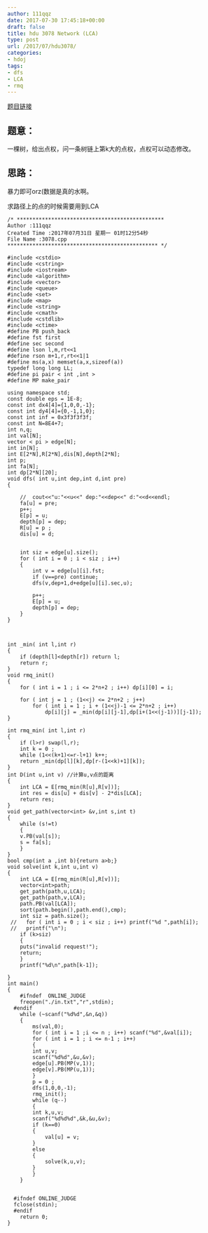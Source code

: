 ```yaml
---
author: 111qqz
date: 2017-07-30 17:45:18+00:00
draft: false
title: hdu 3078 Network (LCA)
type: post
url: /2017/07/hdu3078/
categories:
- hdoj
tags:
- dfs
- LCA
- rmq
---
```


[题目链接](http://acm.hdu.edu.cn/showproblem.php?pid=3078)


## 题意：


一棵树，给出点权，问一条树链上第k大的点权，点权可以动态修改。


## 思路：


暴力即可orz(数据是真的水啊。

求路径上的点的时候需要用到LCA

    
    /* ***********************************************
    Author :111qqz
    Created Time :2017年07月31日 星期一 01时12分54秒
    File Name :3078.cpp
    ************************************************ */
    
    #include <cstdio>
    #include <cstring>
    #include <iostream>
    #include <algorithm>
    #include <vector>
    #include <queue>
    #include <set>
    #include <map>
    #include <string>
    #include <cmath>
    #include <cstdlib>
    #include <ctime>
    #define PB push_back
    #define fst first
    #define sec second
    #define lson l,m,rt<<1
    #define rson m+1,r,rt<<1|1
    #define ms(a,x) memset(a,x,sizeof(a))
    typedef long long LL;
    #define pi pair < int ,int >
    #define MP make_pair
    
    using namespace std;
    const double eps = 1E-8;
    const int dx4[4]={1,0,0,-1};
    const int dy4[4]={0,-1,1,0};
    const int inf = 0x3f3f3f3f;
    const int N=8E4+7;
    int n,q;
    int val[N];
    vector < pi > edge[N];
    int in[N];
    int E[2*N],R[2*N],dis[N],depth[2*N];
    int p;
    int fa[N];
    int dp[2*N][20];
    void dfs( int u,int dep,int d,int pre)
    {
    
        //  cout<<"u:"<<u<<" dep:"<<dep<<" d:"<<d<<endl;
        fa[u] = pre;
        p++;
        E[p] = u;
        depth[p] = dep;
        R[u] = p ;
        dis[u] = d;
    
    
        int siz = edge[u].size();
        for ( int i = 0 ; i < siz ; i++)
        {
            int v = edge[u][i].fst;
            if (v==pre) continue;
            dfs(v,dep+1,d+edge[u][i].sec,u);
    
            p++;
            E[p] = u;
            depth[p] = dep;
        }
    }
    
    
    
    int _min( int l,int r)
    {
        if (depth[l]<depth[r]) return l;
        return r;
    }
    void rmq_init()
    {
        for ( int i = 1 ; i <= 2*n+2 ; i++) dp[i][0] = i;
    
        for ( int j = 1 ; (1<<j) <= 2*n+2 ; j++)
            for ( int i = 1 ; i + (1<<j)-1 <= 2*n+2 ; i++)
                dp[i][j] = _min(dp[i][j-1],dp[i+(1<<(j-1))][j-1]);
    }
    
    int rmq_min( int l,int r)
    {
        if (l>r) swap(l,r);
        int k = 0 ;
        while (1<<(k+1)<=r-l+1) k++;
        return _min(dp[l][k],dp[r-(1<<k)+1][k]);
    }
    int D(int u,int v) //计算u,v点的距离
    {
        int LCA = E[rmq_min(R[u],R[v])];
        int res = dis[u] + dis[v] - 2*dis[LCA];
        return res;
    }
    void get_path(vector<int> &v,int s,int t)
    {
        while (s!=t)
        {
    	v.PB(val[s]);
    	s = fa[s];
        }
    }
    bool cmp(int a ,int b){return a>b;}
    void solve(int k,int u,int v)
    {
        int LCA = E[rmq_min(R[u],R[v])];
        vector<int>path;
        get_path(path,u,LCA);
        get_path(path,v,LCA);
        path.PB(val[LCA]);
        sort(path.begin(),path.end(),cmp);
        int siz = path.size();
     //   for ( int i = 0 ; i < siz ; i++) printf("%d ",path[i]);
     //   printf("\n");
        if (k>siz)
        {
    	puts("invalid request!");
    	return;
        }
        printf("%d\n",path[k-1]);
        
    }
    int main()
    {
    	#ifndef  ONLINE_JUDGE 
    	freopen("./in.txt","r",stdin);
      #endif
    	while (~scanf("%d%d",&n,&q))
    	{
    	    ms(val,0);
    	    for ( int i = 1 ;i <= n ; i++) scanf("%d",&val[i]);
    	    for ( int i = 1 ; i <= n-1 ; i++)
    	    {
    		int u,v;
    		scanf("%d%d",&u,&v);
    		edge[u].PB(MP(v,1));
    		edge[v].PB(MP(u,1));
    	    }
    	    p = 0 ;
    	    dfs(1,0,0,-1);
    	    rmq_init();
    	    while (q--)
    	    {
    		int k,u,v;
    		scanf("%d%d%d",&k,&u,&v);
    		if (k==0)
    		{
    		    val[u] = v;
    		}
    		else 
    		{
    		    solve(k,u,v);
    		}
    	    }
    	}
    
    
      #ifndef ONLINE_JUDGE  
      fclose(stdin);
      #endif
        return 0;
    }
    





